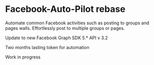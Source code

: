 # Facebook-Auto-Pilot rebase
Automate common Facebook activities such as posting to groups and pages walls. Effortlessly post to multiple groups or pages. 

Update to new Facebook Graph SDK 5.* API v 3.2

Two months lasting token for automation

Work in progress
